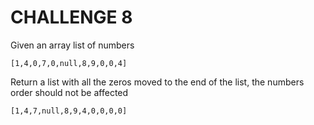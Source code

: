 # CHALLENGE 8

Given an array list of numbers 

`[1,4,0,7,0,null,8,9,0,0,4]`

Return a list with all the zeros moved to the end of the list, the numbers order should not be affected

`[1,4,7,null,8,9,4,0,0,0,0]`